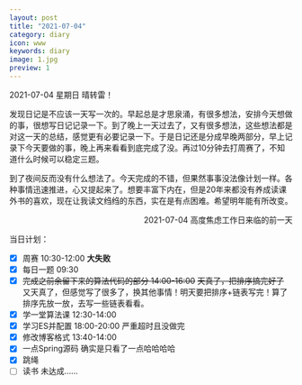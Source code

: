 ```yaml
---
layout: post
title: "2021-07-04"
category: diary
icon: www
keywords: diary
image: 1.jpg
preview: 1
---
```

2021-07-04 星期日 晴转雷！

发现日记是不应该一天写一次的。早起总是才思泉涌，有很多想法，安排今天想做的事，很想写日记记录一下。到了晚上一天过去了，又有很多想法，这些想法都是对这一天的总结，感觉更有必要记录一下。于是日记还是分成早晚两部分，早上记录下今天要做的事，晚上再来看看到底完成了没。再过10分钟去打周赛了，不知道什么时候可以稳定三题。

到了夜间反而没有什么想法了。今天完成的不错，但果然事事没法像计划一样。各种事情迅速推进，心又提起来了。想要丰富下内在，但是20年来都没有养成读课外书的喜欢，现在让我读文绉绉的东西，实在是有点困难。希望明年能有所改变。
<p align="right">
2021-07-04 高度焦虑工作日来临的前一天
</p>

当日计划：
- [x] 周赛 10:30-12:00 **大失败**
- [x] 每日一题 09:30
- [x] <del>完成之前余留下来的算法代码的部分 14:00-16:00</del>  <del>天真了，把排序搞完好了</del> 又天真了，但感觉写了很多了，换其他事情！明天要把排序+链表写完！算了排序先放一放，去写一些链表看看。
- [x] 学一堂算法课 12:30-14:00
- [x] 学习ES并配置 18:00-20:00 严重超时且没做完
- [x] 修改博客格式 13:40-14:00
- [x] 一点Spring源码 确实是只看了一点哈哈哈哈
- [x] 跳绳
- [ ] 读书 未达成……

